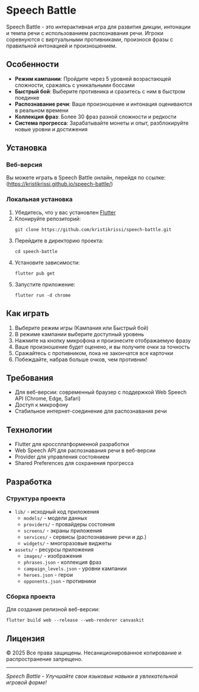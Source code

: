 # Speech Battle

Speech Battle - это интерактивная игра для развития дикции, интонации и темпа речи с использованием распознавания речи. Игроки соревнуются с виртуальными противниками, произнося фразы с правильной интонацией и произношением.

## Особенности

- **Режим кампании**: Пройдите через 5 уровней возрастающей сложности, сражаясь с уникальными боссами
- **Быстрый бой**: Выберите противника и сразитесь с ним в быстром поединке
- **Распознавание речи**: Ваше произношение и интонация оцениваются в реальном времени
- **Коллекция фраз**: Более 30 фраз разной сложности и редкости
- **Система прогресса**: Зарабатывайте монеты и опыт, разблокируйте новые уровни и достижения

## Установка

### Веб-версия

Вы можете играть в Speech Battle онлайн, перейдя по ссылке: (https://kristikrissi.github.io/speech-battle/)

### Локальная установка

1. Убедитесь, что у вас установлен [Flutter](https://flutter.dev/docs/get-started/install)
2. Клонируйте репозиторий:
   ```
   git clone https://github.com/kristikrissi/speech-battle.git
   ```
3. Перейдите в директорию проекта:
   ```
   cd speech-battle
   ```
4. Установите зависимости:
   ```
   flutter pub get
   ```
5. Запустите приложение:
   ```
   flutter run -d chrome
   ```

## Как играть

1. Выберите режим игры (Кампания или Быстрый бой)
2. В режиме кампании выберите доступный уровень
3. Нажмите на кнопку микрофона и произнесите отображаемую фразу
4. Ваше произношение будет оценено, и вы получите очки за точность
5. Сражайтесь с противником, пока не закончатся все карточки
6. Побеждайте, набрав больше очков, чем противник!

## Требования

- Для веб-версии: современный браузер с поддержкой Web Speech API (Chrome, Edge, Safari)
- Доступ к микрофону
- Стабильное интернет-соединение для распознавания речи

## Технологии

- Flutter для кроссплатформенной разработки
- Web Speech API для распознавания речи в веб-версии
- Provider для управления состоянием
- Shared Preferences для сохранения прогресса

## Разработка

### Структура проекта

- `lib/` - исходный код приложения
  - `models/` - модели данных
  - `providers/` - провайдеры состояния
  - `screens/` - экраны приложения
  - `services/` - сервисы (распознавание речи и др.)
  - `widgets/` - многоразовые виджеты
- `assets/` - ресурсы приложения
  - `images/` - изображения
  - `phrases.json` - коллекция фраз
  - `campaign_levels.json` - уровни кампании
  - `heroes.json` - герои
  - `opponents.json` - противники

### Сборка проекта

Для создания релизной веб-версии:
```
flutter build web --release --web-renderer canvaskit
```

## Лицензия

© 2025 Все права защищены. Несанкционированное копирование и распространение запрещено.

---

*Speech Battle - Улучшайте свои языковые навыки в увлекательной игровой форме!*
